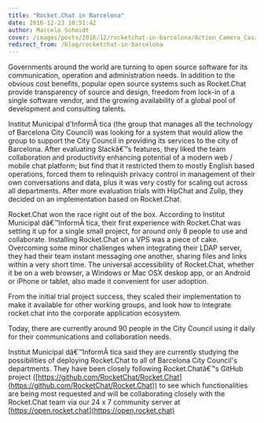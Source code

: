 ```yaml
---
title: "Rocket.Chat in Barcelona"
date: 2016-12-23 10:51:42
author: Marcelo Schmidt
cover: /images/posts/2016/12/rocketchat-in-barcelona/Action_Camera_Casa_Batllo.jpg
redirect_from: /blog/rocketchat-in-barcelona
---
```


Governments around the world are turning to open source software for its communication, operation and administration needs. In addition to the obvious cost benefits, popular open source systems such as Rocket.Chat provide transparency of source and design, freedom from lock-in of a single software vendor, and the growing availability of a global pool of development and consulting talents.

Institut Municipal d'InformÃ tica (the group that manages all the technology of Barcelona City Council) was looking for a system that would allow the group to support the City Council in providing its services to the city of Barcelona. After evaluating Slackâ€™s features, they liked the team collaboration and productivity enhancing potential of a modern web / mobile chat platform; but find that it restricted them to mostly English based operations, forced them to relinquish privacy control in management of their own conversations and data, plus it was very costly for scaling out across all departments. After more evaluation trials with HipChat and Zulip, they decided on an implementation based on Rocket.Chat.

Rocket.Chat won the race right out of the box. According to Institut Municipal dâ€™InformÃ tica, their first experience with Rocket.Chat was setting it up for a single small project, for around only 8 people to use and collaborate. Installing Rocket.Chat on a VPS was a piece of cake. Overcoming some minor challenges when integrating their LDAP server, they had their team instant messaging one another, sharing files and links within a very short time. The universal accessibility of Rocket.Chat, whether it be on a web browser, a Windows or Mac OSX deskop app, or an Android or iPhone or tablet, also made it convenient for user adoption.

From the initial trial project success, they scaled their implementation to make it available for other working groups, and look how to integrate rocket.chat into the corporate application ecosystem.

Today, there are currently around 90 people in the City Council using it daily for their communications and collaboration needs.

Institut Municipal dâ€™InformÃ tica said they are currently studying the possibilities of deploying Rocket.Chat to all of Barcelona City Council's departments. They have been closely following Rocket.Chatâ€™s GitHub project ([https://github.com/RocketChat/Rocket.Chat](https://github.com/RocketChat/Rocket.Chat)) to see which functionalities are being most requested and will be collaborating closely with the Rocket.Chat team via our 24 x 7 community server at [https://open.rocket.chat](https://open.rocket.chat)
